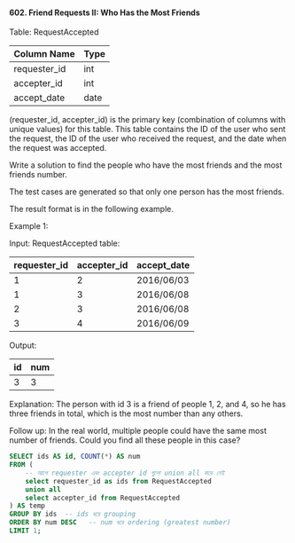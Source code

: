 #### 602. Friend Requests II: Who Has the Most Friends


Table: RequestAccepted


| Column Name    | Type    |
|----------------|---------|
| requester_id   | int     |
| accepter_id    | int     |
| accept_date    | date    |

(requester_id, accepter_id) is the primary key (combination of columns with unique values) for this table.
This table contains the ID of the user who sent the request, the ID of the user who received the request, and the date when the request was accepted.

 

Write a solution to find the people who have the most friends and the most friends number.

The test cases are generated so that only one person has the most friends.

The result format is in the following example.

 

Example 1:

Input: 
RequestAccepted table:

| requester_id | accepter_id | accept_date |
|--------------|-------------|-------------|
| 1            | 2           | 2016/06/03  |
| 1            | 3           | 2016/06/08  |
| 2            | 3           | 2016/06/08  |
| 3            | 4           | 2016/06/09  |

Output: 

| id | num |
|----|-----|
| 3  | 3   |

Explanation: 
The person with id 3 is a friend of people 1, 2, and 4, so he has three friends in total, which is the most number than any others.

 

Follow up: In the real world, multiple people could have the same most number of friends. Could you find all these people in this case?



```sql
SELECT ids AS id, COUNT(*) AS num
FROM (
    -- আগে requester এবং accepter id গুলো union all করে নেই 
    select requester_id as ids from RequestAccepted
    union all
    select accepter_id from RequestAccepted
) AS temp
GROUP BY ids  -- ids ধরে grouping
ORDER BY num DESC   -- num ধরে ordering (greatest number)
LIMIT 1;
```